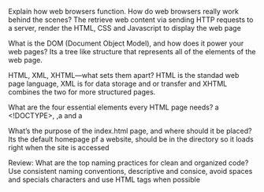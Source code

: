 Explain how web browsers function. How do web browsers really work behind the scenes?
The retrieve web content via sending HTTP requests to a server, render the HTML, CSS and Javascript to display the web page

What is the DOM (Document Object Model), and how does it power your web pages?
Its a tree like structure that represents all of the elements of the web page.

HTML, XML, XHTML—what sets them apart?
HTML is the standad web page language, XML is for data storage and or transfer and XHTML combines the two for more structured pages.

What are the four essential elements every HTML page needs?
a <!DOCTYPE>, <html>,a <head> and a <body>

What’s the purpose of the index.html page, and where should it be placed?
Its the default homepage pf a website, should be in the directory so it loads right when the site is accessed 

Review: What are the top naming practices for clean and organized code?
Use consistent naming conventions, descriptive and consice, avoid spaces and specials characters and use HTML tags when possible
